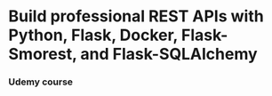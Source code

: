 # Build professional REST APIs with Python, Flask, Docker, Flask-Smorest, and Flask-SQLAlchemy
### Udemy course
